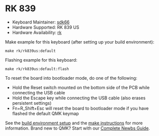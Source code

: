 # RK 839

* Keyboard Maintainer: [sdk66](https://github.com/sdk66)
* Hardware Supported: RK 839 US
* Hardware Availability: [rk](http://www.rkgaming.com)

Make example for this keyboard (after setting up your build environment):

    make rk/rk839us:default
        
Flashing example for this keyboard:

    make rk/rk839us:default:flash

To reset the board into bootloader mode, do one of the following:

* Hold the Reset switch mounted on the bottom side of the PCB while connecting the USB cable
* Hold the Escape key while connecting the USB cable (also erases persistent settings)
* Fn+R_Shift+Esc will reset the board to bootloader mode if you have flashed the default QMK keymap

See the [build environment setup](https://docs.qmk.fm/#/getting_started_build_tools) and the [make instructions](https://docs.qmk.fm/#/getting_started_make_guide) for more information. Brand new to QMK? Start with our [Complete Newbs Guide](https://docs.qmk.fm/#/newbs).

